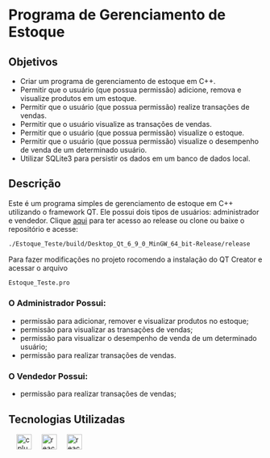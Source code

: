 # Programa de Gerenciamento de Estoque

## Objetivos

- Criar um programa de gerenciamento de estoque em C++.
- Permitir que o usuário (que possua permissão) adicione, remova e visualize produtos em um estoque.
- Permitir que o usuário (que possua permissão) realize transações de vendas.
- Permitir que o usuário visualize as transações de vendas.
- Permitir que o usuário (que possua permissão) visualize o estoque.
- Permitir que o usuário (que possua permissão) visualize o desempenho de venda de um determinado usuário.
- Utilizar SQLite3 para persistir os dados em um banco de dados local.

## Descrição

Este é um programa simples de gerenciamento de estoque em C++ utilizando o framework QT. Ele possui dois tipos de usuários: administrador e vendedor. 
Clique <a href="https://github.com/ZoG101/Estoque-Vendas/releases/tag/estoque_app">aqui</a> para ter acesso ao release ou clone ou baixe o repositório e acesse:

```bash
./Estoque_Teste/build/Desktop_Qt_6_9_0_MinGW_64_bit-Release/release
 ````
Para fazer modificações no projeto rocomendo a instalação do QT Creator e acessar o arquivo

```bash
Estoque_Teste.pro
 ````

### O Administrador Possui:

- permissão para adicionar, remover e visualizar produtos no estoque;
- permissão para visualizar as transações de vendas;
- permissão para visualizar o desempenho de venda de um determinado usuário;
- permissão para realizar transações de vendas.

### O Vendedor Possui:

- permissão para realizar transações de vendas;

## Tecnologias Utilizadas

<div align="left">
  <img width="12" />
  <img src="https://cdn.jsdelivr.net/gh/devicons/devicon/icons/cplusplus/cplusplus-original.svg" height="30" alt="cplusplus logo"  />
  <img width="12" />
  <img src="https://cdn.jsdelivr.net/gh/devicons/devicon/icons/qt/qt-original.svg" height="30" alt="react logo"  />
  <img width="12" />
  <img src="https://cdn.jsdelivr.net/gh/devicons/devicon/icons/sqlite/sqlite-original.svg" height="30" alt="react logo"  />
</div>
